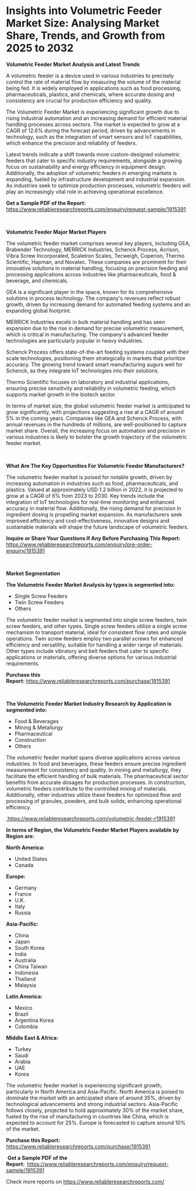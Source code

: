<p><h1>Insights into Volumetric Feeder Market Size: Analysing Market Share, Trends, and Growth from 2025 to 2032</h1></p><p><strong>Volumetric Feeder Market Analysis and Latest Trends</strong></p>
<p><p>A volumetric feeder is a device used in various industries to precisely control the rate of material flow by measuring the volume of the material being fed. It is widely employed in applications such as food processing, pharmaceuticals, plastics, and chemicals, where accurate dosing and consistency are crucial for production efficiency and quality.</p><p>The Volumetric Feeder Market is experiencing significant growth due to rising industrial automation and an increasing demand for efficient material handling processes across sectors. The market is expected to grow at a CAGR of 12.6% during the forecast period, driven by advancements in technology, such as the integration of smart sensors and IoT capabilities, which enhance the precision and reliability of feeders. </p><p>Latest trends indicate a shift towards more custom-designed volumetric feeders that cater to specific industry requirements, alongside a growing focus on sustainability and energy efficiency in equipment design. Additionally, the adoption of volumetric feeders in emerging markets is expanding, fueled by infrastructure development and industrial expansion. As industries seek to optimize production processes, volumetric feeders will play an increasingly vital role in achieving operational excellence.</p></p>
<p><strong>Get a Sample PDF of the Report:&nbsp;</strong> <a href="https://www.reliableresearchreports.com/enquiry/request-sample/1915391?utm_campaign=2626&utm_medium=2&utm_source=Github&utm_content=ia&utm_term=20022025&utm_id=volumetric-feeder">https://www.reliableresearchreports.com/enquiry/request-sample/1915391</a></p>
<p>&nbsp;</p>
<p><strong>Volumetric Feeder Major Market Players</strong></p>
<p><p>The volumetric feeder market comprises several key players, including GEA, Brabender Technology, MERRICK Industries, Schenck Process, Acrison, Vibra Screw Incorporated, Scaletron Scales, Tecweigh, Coperion, Thermo Scientific, Hapman, and Novatec. These companies are prominent for their innovative solutions in material handling, focusing on precision feeding and processing applications across industries like pharmaceuticals, food & beverage, and chemicals.</p><p>GEA is a significant player in the space, known for its comprehensive solutions in process technology. The company's revenues reflect robust growth, driven by increasing demand for automated feeding systems and an expanding global footprint. </p><p>MERRICK Industries excels in bulk material handling and has seen expansion due to the rise in demand for precise volumetric measurement, which is critical in manufacturing. The company's advanced feeder technologies are particularly popular in heavy industries.</p><p>Schenck Process offers state-of-the-art feeding systems coupled with their scale technologies, positioning them strategically in markets that prioritize accuracy. The growing trend toward smart manufacturing augurs well for Schenck, as they integrate IoT technologies into their solutions.</p><p>Thermo Scientific focuses on laboratory and industrial applications, ensuring precise sensitivity and reliability in volumetric feeding, which supports market growth in the biotech sector.</p><p>In terms of market size, the global volumetric feeder market is anticipated to grow significantly, with projections suggesting a rise at a CAGR of around 5% in the coming years. Companies like GEA and Schenck Process, with annual revenues in the hundreds of millions, are well-positioned to capture market share. Overall, the increasing focus on automation and precision in various industries is likely to bolster the growth trajectory of the volumetric feeder market.</p></p>
<p>&nbsp;</p>
<p><strong>What Are The Key Opportunities For Volumetric Feeder Manufacturers?</strong></p>
<p><p>The volumetric feeder market is poised for notable growth, driven by increasing automation in industries such as food, pharmaceuticals, and plastics. Valued at approximately USD 1.2 billion in 2022, it is projected to grow at a CAGR of 6% from 2023 to 2030. Key trends include the integration of IoT technologies for real-time monitoring and enhanced accuracy in material flow. Additionally, the rising demand for precision in ingredient dosing is propelling market expansion. As manufacturers seek improved efficiency and cost-effectiveness, innovative designs and sustainable materials will shape the future landscape of volumetric feeders.</p></p>
<p><strong>Inquire or Share Your Questions If Any Before Purchasing This Report:</strong> <a href="https://www.reliableresearchreports.com/enquiry/pre-order-enquiry/1915391?utm_campaign=2626&utm_medium=2&utm_source=Github&utm_content=ia&utm_term=20022025&utm_id=volumetric-feeder">https://www.reliableresearchreports.com/enquiry/pre-order-enquiry/1915391</a></p>
<p>&nbsp;</p>
<p><strong>Market Segmentation</strong></p>
<p><strong>The Volumetric Feeder Market Analysis by types is segmented into:</strong></p>
<p><ul><li>Single Screw Feeders</li><li>Twin Screw Feeders</li><li>Others</li></ul></p>
<p><p>The volumetric feeder market is segmented into single screw feeders, twin screw feeders, and other types. Single screw feeders utilize a single screw mechanism to transport material, ideal for consistent flow rates and simple operations. Twin screw feeders employ two parallel screws for enhanced efficiency and versatility, suitable for handling a wider range of materials. Other types include vibratory and belt feeders that cater to specific applications or materials, offering diverse options for various industrial requirements.</p></p>
<p><strong>Purchase this Report:&nbsp;</strong><a href="https://www.reliableresearchreports.com/purchase/1915391?utm_campaign=2626&utm_medium=2&utm_source=Github&utm_content=ia&utm_term=20022025&utm_id=volumetric-feeder">https://www.reliableresearchreports.com/purchase/1915391</a></p>
<p>&nbsp;</p>
<p><strong>The Volumetric Feeder Market Industry Research by Application is segmented into:</strong></p>
<p><ul><li>Food & Beverages</li><li>Mining & Metallurgy</li><li>Pharmaceutical</li><li>Construction</li><li>Others</li></ul></p>
<p><p>The volumetric feeder market spans diverse applications across various industries. In food and beverages, these feeders ensure precise ingredient measurement for consistency and quality. In mining and metallurgy, they facilitate the efficient handling of bulk materials. The pharmaceutical sector benefits from accurate dosages for production processes. In construction, volumetric feeders contribute to the controlled mixing of materials. Additionally, other industries utilize these feeders for optimized flow and processing of granules, powders, and bulk solids, enhancing operational efficiency.</p></p>
<p><a href="https://www.reliableresearchreports.com/volumetric-feeder-r1915391?utm_campaign=2626&utm_medium=2&utm_source=Github&utm_content=ia&utm_term=20022025&utm_id=volumetric-feeder">&nbsp;https://www.reliableresearchreports.com/volumetric-feeder-r1915391</a></p>
<p><strong>In terms of Region, the Volumetric Feeder Market Players available by Region are:</strong></p>
<p>
    <p> <strong> North America: </strong>
        <ul>
            <li>United States</li>
            <li>Canada</li>
        </ul>
        </p> 
    <p> <strong> Europe: </strong>
        <ul>
            <li>Germany</li>
            <li>France</li>
            <li>U.K.</li>
            <li>Italy</li>
            <li>Russia</li>
        </ul>
        </p> 
    <p> <strong> Asia-Pacific: </strong>
        <ul>
            <li>China</li>
            <li>Japan</li>
            <li>South Korea</li>
            <li>India</li>
            <li>Australia</li>
            <li>China Taiwan</li>
            <li>Indonesia</li>
            <li>Thailand</li>
            <li>Malaysia</li>
        </ul>
        </p> 
    <p> <strong> Latin America: </strong>
        <ul>
            <li>Mexico</li>
            <li>Brazil</li>
            <li>Argentina Korea</li>
            <li>Colombia</li>
        </ul>
        </p> 
    <p> <strong> Middle East & Africa: </strong>
        <ul>
            <li>Turkey</li>
            <li>Saudi</li>
            <li>Arabia</li>
            <li>UAE</li>
            <li>Korea</li>
        </ul>
    </p>
    </p>
<p><p>The volumetric feeder market is experiencing significant growth, particularly in North America and Asia-Pacific. North America is poised to dominate the market with an anticipated share of around 35%, driven by technological advancements and strong industrial sectors. Asia-Pacific follows closely, projected to hold approximately 30% of the market share, fueled by the rise of manufacturing in countries like China, which is expected to account for 25%. Europe is forecasted to capture around 10% of the market.</p></p>
<p><strong>Purchase this Report: </strong><a href="https://www.reliableresearchreports.com/purchase/1915391?utm_campaign=2626&utm_medium=2&utm_source=Github&utm_content=ia&utm_term=20022025&utm_id=volumetric-feeder">https://www.reliableresearchreports.com/purchase/1915391</a></p>
<p>&nbsp;<strong>Get a Sample PDF of the Report:&nbsp;&nbsp;</strong><a href="https://www.reliableresearchreports.com/enquiry/request-sample/1915391?utm_campaign=2626&utm_medium=2&utm_source=Github&utm_content=ia&utm_term=20022025&utm_id=volumetric-feeder">https://www.reliableresearchreports.com/enquiry/request-sample/1915391</a></p>
<p><strong></strong></p>
<p>Check more reports on <a href="https://www.reliableresearchreports.com/?utm_campaign=2626&utm_medium=2&utm_source=Github&utm_content=ia&utm_term=20022025&utm_id=volumetric-feeder">https://www.reliableresearchreports.com/</a></p>